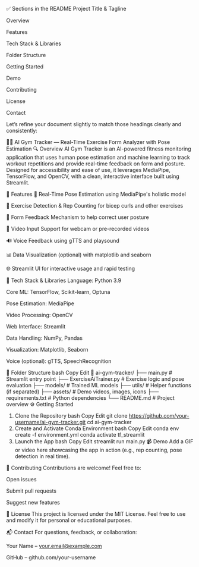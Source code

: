 ✅ Sections in the README
Project Title & Tagline

Overview

Features

Tech Stack & Libraries

Folder Structure

Getting Started

Demo

Contributing

License

Contact

Let’s refine your document slightly to match those headings clearly and consistently:

🏋️‍♂️ AI Gym Tracker — Real-Time Exercise Form Analyzer with Pose Estimation
🔍 Overview
AI Gym Tracker is an AI-powered fitness monitoring application that uses human pose estimation and machine learning to track workout repetitions and provide real-time feedback on form and posture. Designed for accessibility and ease of use, it leverages MediaPipe, TensorFlow, and OpenCV, with a clean, interactive interface built using Streamlit.

🚀 Features
🧍 Real-Time Pose Estimation using MediaPipe's holistic model

🔁 Exercise Detection & Rep Counting for bicep curls and other exercises

🧘 Form Feedback Mechanism to help correct user posture

🎥 Video Input Support for webcam or pre-recorded videos

🔊 Voice Feedback using gTTS and playsound

📊 Data Visualization (optional) with matplotlib and seaborn

🌐 Streamlit UI for interactive usage and rapid testing

🧰 Tech Stack & Libraries
Language: Python 3.9

Core ML: TensorFlow, Scikit-learn, Optuna

Pose Estimation: MediaPipe

Video Processing: OpenCV

Web Interface: Streamlit

Data Handling: NumPy, Pandas

Visualization: Matplotlib, Seaborn

Voice (optional): gTTS, SpeechRecognition

📁 Folder Structure
bash
Copy
Edit
📁 ai-gym-tracker/
├── main.py                 # Streamlit entry point
├── ExerciseAiTrainer.py    # Exercise logic and pose evaluation
├── models/                 # Trained ML models
├── utils/                  # Helper functions (if separated)
├── assets/                 # Demo videos, images, icons
├── requirements.txt        # Python dependencies
└── README.md               # Project overview
⚙️ Getting Started
1. Clone the Repository
bash
Copy
Edit
git clone https://github.com/your-username/ai-gym-tracker.git
cd ai-gym-tracker
2. Create and Activate Conda Environment
bash
Copy
Edit
conda env create -f environment.yml
conda activate tf_streamlit
3. Launch the App
bash
Copy
Edit
streamlit run main.py
📹 Demo
Add a GIF or video here showcasing the app in action (e.g., rep counting, pose detection in real time).

🙌 Contributing
Contributions are welcome!
Feel free to:

Open issues

Submit pull requests

Suggest new features

📄 License
This project is licensed under the MIT License.
Feel free to use and modify it for personal or educational purposes.

📬 Contact
For questions, feedback, or collaboration:

Your Name – your.email@example.com

GitHub – github.com/your-username
